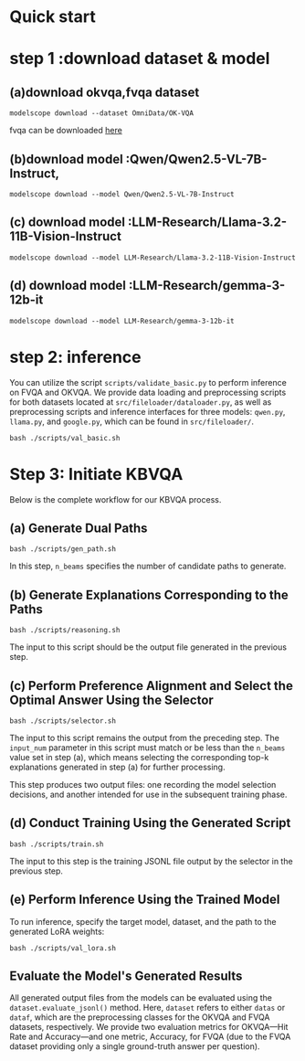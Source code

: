 # Quick start

# step 1 :download dataset & model 
## (a)download okvqa,fvqa dataset 
```shell
modelscope download --dataset OmniData/OK-VQA
```

fvqa can be downloaded [here](https://github.com/wangpengnorman/FVQA)
## (b)download model :Qwen/Qwen2.5-VL-7B-Instruct,
```shell
modelscope download --model Qwen/Qwen2.5-VL-7B-Instruct
```

## (c) download model :LLM-Research/Llama-3.2-11B-Vision-Instruct
```shell
modelscope download --model LLM-Research/Llama-3.2-11B-Vision-Instruct
```

## (d) download model :LLM-Research/gemma-3-12b-it
```shell
modelscope download --model LLM-Research/gemma-3-12b-it
```

# step 2: inference
You can utilize the script `scripts/validate_basic.py` to perform inference on FVQA and OKVQA. We provide data loading and preprocessing scripts for both datasets located at `src/fileloader/dataloader.py`, as well as preprocessing scripts and inference interfaces for three models: `qwen.py`, `llama.py`, and `google.py`, which can be found in `src/fileloader/`.

```shell
bash ./scripts/val_basic.sh
```
# Step 3: Initiate KBVQA

Below is the complete workflow for our KBVQA process.

## (a) Generate Dual Paths

<pre style="background: none"><code class="language-shell" data-language="shell" identifier="edd5d104e335495788b50cf4e75cabcf-0" index="0" total="5">bash ./scripts/gen_path.sh</code></pre>

In this step, `n_beams` specifies the number of candidate paths to generate.

## (b) Generate Explanations Corresponding to the Paths

<pre style="background: none"><code class="language-shell" data-language="shell" identifier="edd5d104e335495788b50cf4e75cabcf-1" index="1" total="5">bash ./scripts/reasoning.sh</code></pre>

The input to this script should be the output file generated in the previous step.

## (c) Perform Preference Alignment and Select the Optimal Answer Using the Selector

<pre style="background: none"><code class="language-shell" data-language="shell" identifier="edd5d104e335495788b50cf4e75cabcf-2" index="2" total="5">bash ./scripts/selector.sh</code></pre>

The input to this script remains the output from the preceding step. The `input_num` parameter in this script must match or be less than the `n_beams` value set in step (a), which means selecting the corresponding top-k explanations generated in step (a) for further processing.

This step produces two output files: one recording the model selection decisions, and another intended for use in the subsequent training phase.

## (d) Conduct Training Using the Generated Script

<pre style="background: none"><code class="language-shell" data-language="shell" identifier="edd5d104e335495788b50cf4e75cabcf-3" index="3" total="5">bash ./scripts/train.sh</code></pre>

The input to this step is the training JSONL file output by the selector in the previous step.

## (e) Perform Inference Using the Trained Model

To run inference, specify the target model, dataset, and the path to the generated LoRA weights:

<pre style="background: none"><code class="language-shell" data-language="shell" identifier="edd5d104e335495788b50cf4e75cabcf-4" index="4" total="5">bash ./scripts/val_lora.sh</code></pre>

## Evaluate the Model's Generated Results

All generated output files from the models can be evaluated using the `dataset.evaluate_jsonl()` method. Here, `dataset` refers to either `datas` or `dataf`, which are the preprocessing classes for the OKVQA and FVQA datasets, respectively. We provide two evaluation metrics for OKVQA—Hit Rate and Accuracy—and one metric, Accuracy, for FVQA (due to the FVQA dataset providing only a single ground-truth answer per question).
